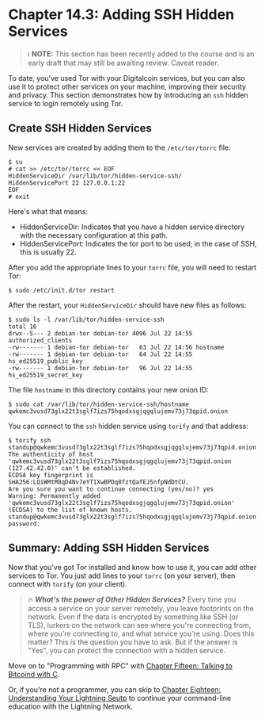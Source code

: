 # Chapter 14.3: Adding SSH Hidden Services

> :information_source: **NOTE:** This section has been recently added to the course and is an early draft that may still be awaiting review. Caveat reader.

To date, you've used Tor with your Digitalcoin services, but you can also use it to protect other services on your machine, improving their security and privacy. This section demonstrates how by introducing an `ssh` hidden service to login remotely using Tor. 

## Create SSH Hidden Services

New services are created by adding them to the `/etc/tor/torrc` file:
```
$ su 
# cat >> /etc/tor/torrc << EOF
HiddenServiceDir /var/lib/tor/hidden-service-ssh/
HiddenServicePort 22 127.0.0.1:22
EOF
# exit
```
Here's what that means:

* HiddenServiceDir: Indicates that you have a hidden service directory with the necessary configuration at this path.
* HiddenServicePort: Indicates the tor port to be used; in the case of SSH, this is usually 22.

After you add the appropriate lines to your `torrc` file, you will need to restart Tor:
```
$ sudo /etc/init.d/tor restart
```

After the restart, your `HiddenServiceDir` should have new files as follows:
```
$ sudo ls -l /var/lib/tor/hidden-service-ssh
total 16
drwx--S--- 2 debian-tor debian-tor 4096 Jul 22 14:55 authorized_clients
-rw------- 1 debian-tor debian-tor   63 Jul 22 14:56 hostname
-rw------- 1 debian-tor debian-tor   64 Jul 22 14:55 hs_ed25519_public_key
-rw------- 1 debian-tor debian-tor   96 Jul 22 14:55 hs_ed25519_secret_key
```
The file `hostname` in this directory contains your new onion ID:
```
$ sudo cat /var/lib/tor/hidden-service-ssh/hostname
qwkemc3vusd73glx22t3sglf7izs75hqodxsgjqgqlujemv73j73qpid.onion
```
You can connect to the `ssh` hidden service using `torify` and that address:
```
$ torify ssh standup@qwkemc3vusd73glx22t3sglf7izs75hqodxsgjqgqlujemv73j73qpid.onion
The authenticity of host 'qwkemc3vusd73glx22t3sglf7izs75hqodxsgjqgqlujemv73j73qpid.onion (127.42.42.0)' can't be established.
ECDSA key fingerprint is SHA256:LQiWMtM8qD4Nv7eYT1XwBPDq8fztQafEJ5nfpNdDtCU.
Are you sure you want to continue connecting (yes/no)? yes
Warning: Permanently added 'qwkemc3vusd73glx22t3sglf7izs75hqodxsgjqgqlujemv73j73qpid.onion' (ECDSA) to the list of known hosts.
standup@qwkemc3vusd73glx22t3sglf7izs75hqodxsgjqgqlujemv73j73qpid.onion's password: 
```
## Summary: Adding SSH Hidden Services

Now that you've got Tor installed and know how to use it, you can add other services to Tor. You just add lines to your `torrc` (on your server), then connect with `torify` (on your client).

> :fire: ***What's the power of Other Hidden Services?*** Every time you access a service on your server remotely, you leave footprints on the network. Even if the data is encrypted by something like SSH (or TLS), lurkers on the network can see where you're connecting from, where you're connecting to, and what service you're using. Does this matter? This is the question you have to ask. But if the answer is "Yes", you can protect the connection with a hidden service.

Move on to "Programming with RPC" with [Chapter Fifteen: Talking to Bitcoind with C](15_0_Talking_to_Bitcoind.md).

Or, if you're not a programmer, you can skip to [Chapter Eighteen: Understanding Your Lightning Seutp](https://github.com/BlockchainCommons/Learning-Digitalcoin-from-the-Command-Line/blob/master/18_0_Understanding_Your_Lightning_Setup.md) to continue your command-line education with the Lightning Network.
